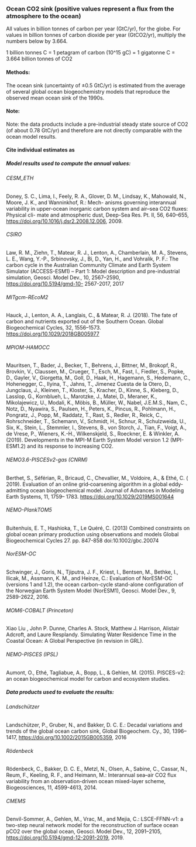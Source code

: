 ### Ocean CO2 sink (positive values represent a flux from the atmosphere to the ocean)

All values in billion tonnes of carbon per year (GtC/yr), for the globe. For values in billion tonnes of carbon dioxide per year (GtCO2/yr), multiply the numbers below by 3.664.

1 billion tonnes C = 1 petagram of carbon (10^15 gC) = 1 gigatonne C = 3.664 billion tonnes of CO2

#### Methods:

The ocean sink (uncertainty of ±0.5 GtC/yr) is estimated from the average of several global ocean biogeochemistry models that reproduce the observed mean ocean sink of the 1990s.

#### Note:

Note: the data products include a pre-industrial steady state source of CO2 (of about 0.78 GtC/yr) and therefore are not directly comparable with the ocean model results.


#### Cite individual estimates as

##### Model results used to compute the annual values:

###### CESM_ETH
Doney, S. C., Lima, I., Feely, R. A., Glover, D. M., Lindsay, K., Mahowald, N., Moore, J. K., and Wanninkhof, R.: Mech- anisms governing interannual variability in upper-ocean inorganic carbon system and air–sea CO2 fluxes: Physical cli- mate and atmospheric dust, Deep-Sea Res. Pt. II, 56, 640–655, https://doi.org/10.1016/j.dsr2.2008.12.006, 2009.

###### CSIRO
Law, R. M., Ziehn, T., Matear, R. J., Lenton, A., Chamberlain, M. A., Stevens, L. E., Wang, Y.-P., Srbinovsky, J., Bi, D., Yan, H., and Vohralik, P. F.: The carbon cycle in the Australian Community Climate and Earth System Simulator (ACCESS-ESM1) – Part 1: Model description and pre-industrial simulation, Geosci. Model Dev., 10, 2567–2590, https://doi.org/10.5194/gmd-10- 2567-2017, 2017

###### MITgcm-REcoM2
Hauck, J., Lenton, A. A., Langlais, C., & Matear, R. J. (2018). The fate of carbon and nutrients exported out of the Southern Ocean. Global Biogeochemical Cycles, 32, 1556–1573. https://doi.org/10.1029/2018GB005977

###### MPIOM-HAMOCC
Mauritsen, T., Bader, J., Becker, T., Behrens, J., Bittner, M., Brokopf, R., Brovkin, V., Claussen, M., Crueger, T., Esch, M., Fast, I., Fiedler, S., Popke, D., Gayler, V., Giorgetta, M., Goll, D., Haak, H., Hagemann, S., Hedemann, C., Hohenegger, C., Ilyina, T., Jahns, T., Jimenez Cuesta de la Otero, D., Jungclaus, J., Kleinen, T., Kloster, S., Kracher, D., Kinne, S., Kleberg, D., Lasslop, G., Kornblueh, L., Marotzke, J., Matei, D., Meraner, K., Mikolajewicz, U., Modali, K., Möbis, B., Müller, W., Nabel, J.E.M.S., Nam, C., Notz, D., Nyawira, S., Paulsen, H., Peters, K., Pincus, R., Pohlmann, H., Pongratz, J., Popp, M., Raddatz, T., Rast, S., Redler, R., Reick, C., Rohrschneider, T., Schemann, V., Schmidt, H., Schnur, R., Schulzweida, U., Six, K., Stein, L., Stemmler, I., Stevens, B., von Storch, J., Tian, F., Voigt, A., de Vrese, P., Wieners, K.-H., Wilkenskjeld, S., Roeckner, E. & Winkler, A. (2019). Developments in the MPI-M Earth System Model version 1.2 (MPI-ESM1.2) and its response to increasing CO2.

###### NEMO3.6-PISCESv2-gas (CNRM)
Berthet, S., Séférian, R., Bricaud, C., Chevallier, M., Voldoire, A., & Ethé, C. ( 2019). Evaluation of an online grid‐coarsening algorithm in a global eddy‐admitting ocean biogeochemical model. Journal of Advances in Modeling Earth Systems, 11, 1759– 1783. https://doi.org/10.1029/2019MS001644

###### NEMO-PlankTOM5
Buitenhuis, E. T., Hashioka, T., Le Quéré, C. (2013) Combined constraints on global ocean primary production using observations and models Global Biogeochemical Cycles 27. pp. 847-858 doi:10.1002/gbc.20074

###### NorESM-OC
Schwinger, J., Goris, N., Tjiputra, J. F., Kriest, I., Bentsen, M., Bethke, I., Ilicak, M., Assmann, K. M., and Heinze, C.: Evaluation of NorESM-OC (versions 1 and 1.2), the ocean carbon-cycle stand-alone configuration of the Norwegian Earth System Model (NorESM1), Geosci. Model Dev., 9, 2589-2622, 2016.

###### MOM6-COBALT (Princeton)
Xiao Liu , John P. Dunne, Charles A. Stock, Matthew J. Harrison, Alistair Adcroft, and Laure Resplandy. Simulating Water Residence Time in the Coastal Ocean: A Global Perspective (in revision in GRL).

###### NEMO-PISCES (IPSL)
Aumont, O., Ethé, Tagliabue, A., Bopp, L., & Gehlen, M. (2015). PISCES-v2: an ocean biogeochemical model for carbon and ecosystem studies.


##### Data products used to evaluate the results:

###### Landschützer
Landschützer, P., Gruber, N., and Bakker, D. C. E.: Decadal variations and trends of the global ocean carbon sink, Global Biogeochem. Cy., 30, 1396–1417, https://doi.org/10.1002/2015GB005359, 2016

###### Rödenbeck
Rödenbeck, C., Bakker, D. C. E., Metzl, N., Olsen, A., Sabine, C., Cassar, N., Reum, F., Keeling, R. F., and Heimann, M.: Interannual sea–air CO2 flux variability from an observation-driven ocean mixed-layer scheme, Biogeosciences, 11, 4599-4613, 2014.

###### CMEMS
Denvil-Sommer, A., Gehlen, M., Vrac, M., and Mejia, C.: LSCE-FFNN-v1: a two-step neural network model for the reconstruction of surface ocean pCO2 over the global ocean, Geosci. Model Dev., 12, 2091–2105, https://doi.org/10.5194/gmd-12-2091-2019, 2019.
